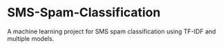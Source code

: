 # SMS-Spam-Classification
 A machine learning project for SMS spam classification using TF-IDF and multiple models.
